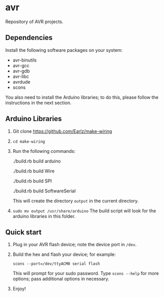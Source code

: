 avr
===
Repository of AVR projects.

Dependencies
------------
Install the following software packages on your system:
- avr-binutils
- avr-gcc
- avr-gdb
- avr-libc
- avrdude
- scons

You also need to install the Arduino libraries;
to do this, please follow the instructions in the next section.

Arduino Libraries
-----------------
1. Git clone https://github.com/Earlz/make-wiring
2. `cd make-wiring`
3. Run the following commands:

    ./build.rb build arduino

    ./build.rb build Wire

    ./build.rb build SPI

    ./build.rb build SoftwareSerial

   This will create the directory `output` in the current directory.
4. `sudo mv output /usr/share/arduino`
   The build script will look for the arduino libraries in this folder.

Quick start
-----------
1. Plug in your AVR flash device; note the device port in `/dev`.
2. Build the hex and flash your device; for example:

       scons --port=/dev/ttyACM0 serial flash

   This will prompt for your sudo password.
   Type `scons --help` for more options; pass additional options in necessary.
3. Enjoy!
